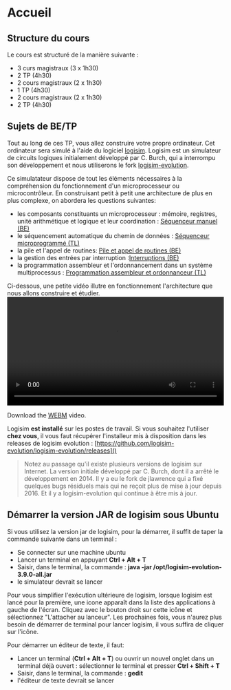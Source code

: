# Accueil

## Structure du cours

Le cours est structuré de la manière suivante :

- 3 curs magistraux (3 x 1h30)
- 2 TP (4h30) 
- 2 cours magistraux (2 x 1h30) 
- 1 TP (4h30)
- 2 cours magistraux (2 x 1h30) 
- 2 TP (4h30) 

## Sujets de BE/TP

Tout au long de ces TP, vous allez construire votre propre ordinateur. Cet ordinateur sera simulé à l'aide du logiciel [logisim](http://www.cburch.com/logisim/). Logisim est un simulateur de circuits logiques initialement développé par C. Burch, qui a interrompu son développement et nous utiliserons le fork [logisim-evolution](https://github.com/logisim-evolution/logisim-evolution).

Ce simulatateur dispose de tout les éléments nécessaires à la compréhension du fonctionnement d'un microprocesseur ou microcontrôleur. En construisant petit à petit une architecture de plus en plus complexe, on abordera les questions suivantes:

- les composants constituants un microprocesseur : mémoire, registres, unité arithmétique et logique et leur coordination : <a href="seq_man.html">Séquenceur manuel (BE)</a>
- le séquencement automatique du chemin de données : <a href="seq.html">Séquenceur microprogrammé (TL)</a>
- la pile et l'appel de routines: <a href="routines.html">Pile et appel de routines (BE)</a>
- la gestion des entrées par interruption :<a href="irq.html">Interruptions (BE)</a>
- la programmation assembleur et l'ordonnancement dans un système multiprocessus : <a href="ordonnanceur.html">Programmation assembleur et ordonnanceur (TL)</a>

Ci-dessous, une petite vidéo illutre en fonctionnement l'architecture que nous allons construire et étudier.
<video controls autoplay loop width="100%">
<source src="/videos/archi-all.webm" type="video/webm" />

Download the <a href="/videos/archi-all.webm">WEBM</a>
video.
</video>

Logisim **est installé** sur les postes de travail. Si vous souhaitez l'utiliser **chez vous**, il vous faut récupérer l'installeur mis à disposition dans les releases de logisim evolution : [https://github.com/logisim-evolution/logisim-evolution/releases]()

> Notez au passage qu'il existe plusieurs versions de logisim sur Internet. La version initiale développé par C. Burch, dont il a arrêté le
> développement en 2014. Il y a eu le fork de jlawrence qui a fixé quelques bugs résiduels mais qui ne reçoit plus de mise à jour	depuis 2016. Et il y a logisim-evolution qui continue à être mis à jour.

## Démarrer la version JAR de logisim sous Ubuntu

 Si vous utilisez la version jar de logisim, pour la démarrer, il suffit de taper la commande suivante dans un terminal :

- Se connecter sur une machine ubuntu
- Lancer un terminal en appuyant **Ctrl + Alt + T**
- Saisir, dans le terminal, la commande : **java -jar /opt/logisim-evolution-3.9.0-all.jar**
- le simulateur devrait se lancer

Pour vous simplifier l'exécution ultérieure de logisim, lorsque logisim est lancé pour la première, une icone apparaît dans la liste des applications à gauche de l'écran. Cliquez avec le bouton droit sur cette icône et sélectionnez "L'attacher au lanceur". Les prochaines fois, vous n'aurez plus besoin de démarrer de terminal pour lancer logisim, il vous suffira de cliquer sur l'icône.

Pour démarrer un éditeur de texte, il faut:

- Lancer un terminal (**Ctrl + Alt + T**) ou ouvrir un nouvel onglet dans un terminal déjà ouvert : sélectionner le terminal et presser **Ctrl + Shift + T**
- Saisir, dans le terminal, la commande : **gedit**
- l'éditeur de texte devrait se lancer



